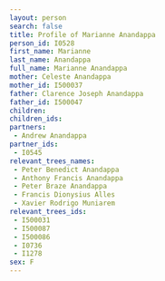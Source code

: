 ```yaml
---
layout: person
search: false
title: Profile of Marianne Anandappa
person_id: I0528
first_name: Marianne
last_name: Anandappa
full_name: Marianne Anandappa
mother: Celeste Anandappa
mother_id: I500037
father: Clarence Joseph Anandappa
father_id: I500047
children:
children_ids:
partners:
 - Andrew Anandappa
partner_ids:
 - I0545
relevant_trees_names:
 - Peter Benedict Anandappa
 - Anthony Francis Anandappa
 - Peter Braze Anandappa
 - Francis Dionysius Alles
 - Xavier Rodrigo Muniarem
relevant_trees_ids:
 - I500031
 - I500087
 - I500086
 - I0736
 - I1278
sex: F
---
```


